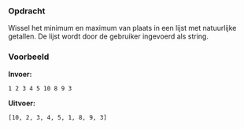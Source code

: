 ### Opdracht
Wissel het minimum en maximum van plaats in een lijst met natuurlijke getallen. De lijst wordt door de gebruiker ingevoerd als string.

### Voorbeeld

**Invoer:**

    1 2 3 4 5 10 8 9 3

**Uitvoer:**

    [10, 2, 3, 4, 5, 1, 8, 9, 3]
